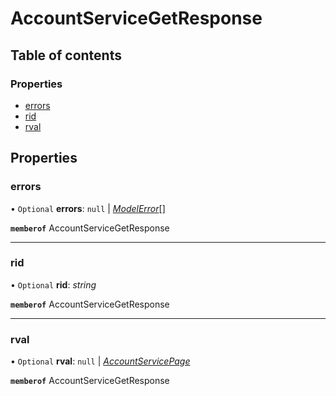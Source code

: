 # AccountServiceGetResponse


## Table of contents

### Properties

- [errors](accountservicegetresponse.md#errors)
- [rid](accountservicegetresponse.md#rid)
- [rval](accountservicegetresponse.md#rval)

## Properties

### errors

• `Optional` **errors**: ``null`` \| [*ModelError*](modelerror.md)[]

**`memberof`** AccountServiceGetResponse

___

### rid

• `Optional` **rid**: *string*

**`memberof`** AccountServiceGetResponse

___

### rval

• `Optional` **rval**: ``null`` \| [*AccountServicePage*](accountservicepage.md)

**`memberof`** AccountServiceGetResponse

